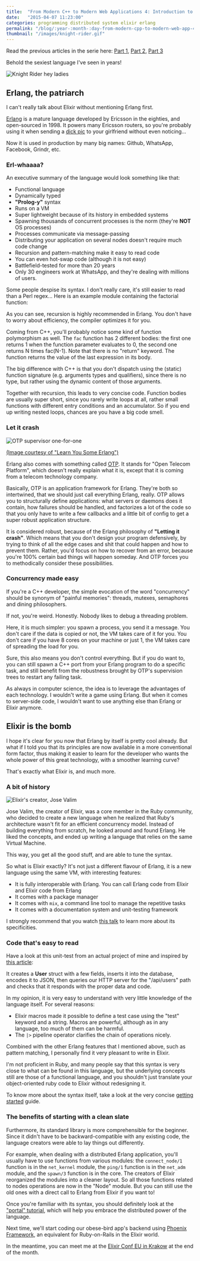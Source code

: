 ```yaml
---
title:  "From Modern C++ to Modern Web Applications 4: Introduction to Elixir"
date:   "2015-04-07 11:23:00"
categories: programming distributed system elixir erlang
permalink: "/blog/:year-:month-:day-from-modern-cpp-to-modern-web-app-4"
thumbnail: "/images/knight-rider.gif"
---
```


Read the previous articles in the serie here:
[Part 1](/blog/2015-02-03-from-modern-cpp-to-modern-web-app-1),
[Part 2](/blog/2015-02-24-from-modern-cpp-to-modern-web-app-2),
[Part 3](/blog/2015-03-03-from-modern-cpp-to-modern-web-app-3)

Behold the sexiest language I've seen in years!

![Knight Rider hey ladies](/images/knight-rider.gif)

## Erlang, the patriarch

I can't really talk about Elixir without mentioning Erlang first.

[Erlang][erlang] is a mature language developed by Ericsson in the eighties, and
open-sourced in 1998. It powers many Ericsson routers, so you're probably
using it when sending a [dick pic][john oliver] to your girlfriend without even noticing...

Now it is used in production by many big names: Github, WhatsApp, Facebook,
Grindr, etc.

### Erl-whaaaa?

An executive summary of the language would look something like that:

* Functional language
* Dynamically typed
* __"Prolog-y"__ syntax
* Runs on a VM
* Super lightweight because of its history in embedded systems
* Spawning thousands of concurrent processes is the norm (they're __NOT__ OS processes)
* Processes communicate via message-passing
* Distributing your application on several nodes doesn't require much code change
* Recursion and pattern-matching make it easy to read code
* You can even hot-swap code (although it is not easy)
* Battlefield-tested for more than 20 years
* Only 30 engineers work at WhatsApp, and they're dealing with millions of users.

Some people despise its syntax. I don't really care, it's still easier to read
than a Perl regex...
Here is an example module containing the factorial function:

<script src="https://gist.github.com/adanselm/829460980bf8c0bb8005.js"></script>

As you can see, recursion is highly recommended in Erlang. You don't have to
worry about efficiency, the compiler optimizes it for you.

Coming from C++, you'll probably notice some kind of function polymorphism
as well. The `fac` function has 2 different bodies: the first one returns 1
when the function parameter evaluates to 0, the second one returns N times fac(N-1).
Note that there is no "return" keyword. The function returns the value of the
last expression in its body.

The big difference with C++ is that you don't dispatch using the (static)
function signature (e.g. arguments types and qualifiers),
since there is no type, but rather using the dynamic content of those arguments.

Together with recursion, this leads to very concise code. Function bodies are
usually super short, since you rarely write loops at all, rather small functions
with different entry conditions and an accumulator. So if you end up writing
nested loops, chances are you have a big code smell.

### Let it crash

![OTP supervisor one-for-one](/images/erlang-restart-one-for-one.png)

[(Image courtesy of "Learn You Some Erlang")][learn you some supervisor]

Erlang also comes with something called [OTP][learn you some otp].
It stands for "Open Telecom Platform",
which doesn't really explain what it is, except that it is coming from a telecom
technology company.

Basically, OTP is an application framework for Erlang. They're both so
intertwined, that we should just call everything Erlang, really. OTP allows you
to structurally define applications: what servers or daemons does it contain,
how failures should be handled, and factorizes a lot of the
code so that you only have to write a few callbacks and a little bit of config
to get a super robust application structure.

It is considered robust, because of the Erlang philosophy of __"Letting it crash"__.
Which means that you don't design your program defensively, by trying to think
of all the edge cases and shit that could happen and how to prevent them.
Rather, you'd focus on how to recover from an error, because you're 100% certain
bad things will happen someday. And OTP forces you to methodically consider
these possibilities.

### Concurrency made easy

If you're a C++ developer, the simple evocation of the word "concurrency"
should be synonym of "painful memories": threads, mutexes, semaphores and
dining philosophers.

If not, you're weird. Honestly. Nobody likes to debug a threading problem.

Here, it is much simpler: you spawn a process, you send it a message. You don't
care if the data is copied or not, the VM takes care of it for you. You don't
care if you have 8 cores on your machine or just 1, the VM takes care of
spreading the load for you.

Sure, this also means you don't control everything. But if you do want to,
you can still spawn a C++ port from your Erlang program to do a specific task,
and still benefit from the robustness brought by OTP's supervision trees to
restart any failing task.

As always in computer science, the idea is to leverage the advantages of each
technology. I wouldn't write a game using Erlang. But when it comes to
server-side code, I wouldn't want to use anything else than Erlang or Elixir
anymore.

## Elixir is the bomb

I hope it's clear for you now that Erlang by itself is pretty cool already.
But what if I told you that its principles are now available in a more
conventional form factor, thus making it easier to learn for the developer
who wants the whole power of this great technology, with a smoother learning
curve?

That's exactly what Elixir is, and much more.

### A bit of history

![Elixir's creator, Jose Valim](/images/elixir-jose-valim.jpg)

Jose Valim, the creator of Elixir, was a core member in the Ruby community,
who decided to create a new language when he realized that Ruby's architecture
wasn't fit for an efficient concurrency model. Instead of building everything
from scratch, he looked around and found Erlang. He liked the concepts,
and ended up writing a language that relies on the same Virtual Machine.

This way, you get all the good stuff, and are able to tune the syntax.

So what is Elixir exactly? It's not just a different flavour of Erlang, it is
a new language using the same VM, with interesting features:

* It is fully interoperable with Erlang. You can call Erlang code from Elixir and
Elixir code from Erlang
* It comes with a package manager
* It comes with `mix`, a command line tool to manage the repetitive tasks
* It comes with a documentation system and unit-testing framework

I strongly recommend that you watch [this talk][erlang factory jose valim] to
learn more about its specificities.

### Code that's easy to read

Have a look at this unit-test from an actual project of mine and inspired by
[this article][json phoenix]:
<script src="https://gist.github.com/adanselm/3df936e68b5e01f91940.js"></script>

It creates a __User__ struct with a few fields, inserts it into the database,
encodes it to JSON, then queries our HTTP server for the "/api/users" path
and checks that it responds with the proper data and code.

In my opinion, it is very easy to understand with very little knowledge of
the language itself. For several reasons:

* Elixir macros made it possible to define a test case using the "test" keyword
and a string. Macros are powerful, although as in any language, too much of them can
be harmful.
* The `|>` pipeline operator clarifies the chain of operations nicely.

Combined with the other Erlang features that I mentioned above, such as
pattern matching, I personally find it very pleasant to write in Elixir.

I'm not proficient in Ruby, and many people say that this syntax is very close
to what can be found in this language, but the underlying concepts still are
those of a functional language, and you shouldn't just translate your
object-oriented ruby code to Elixir without redesigning it.

To know more about the syntax itself, take a look at the very concise
[getting started][elixir getting started] guide.

### The benefits of starting with a clean slate

Furthermore, its standard library is more comprehensible for the beginner.
Since it didn't have to be backward-compatible with any existing code, the
language creators were able to lay things out differently.

For example, when dealing with a distributed Erlang application, you'll usually have to
use functions from various modules: the `connect_node/1` function is in the
`net_kernel` module, the `ping/1` function is in the `net_adm` module,
and the `spawn/3` function is in the core. The creators of Elixir reorganized
the modules into a cleaner layout. So all those functions related to nodes
operations are now in the "Node" module. But you can still use the old ones
with a direct call to Erlang from Elixir if you want to!

Once you're familiar with its syntax, you should definitely look at the
["portal" tutorial][how i start elixir], which will help you embrace the
distributed power of the language.

Next time, we'll start coding our obese-bird app's backend using
[Phoenix Framework][phoenix], an equivalent for Ruby-on-Rails in the Elixir world.

In the meantime, you can meet me at the [Elixir Conf EU in Krakow][elixir conf eu]
at the end of the month.


[erlang]: http://www.erlang.org/
[john oliver]: https://www.youtube.com/watch?v=XEVlyP4_11M
[learn you some supervisor]: http://learnyousomeerlang.com/supervisors#supervisor-concepts
[learn you some otp]: http://learnyousomeerlang.com/what-is-otp
[erlang factory jose valim]: https://www.youtube.com/watch?v=Lqo9-pQuRKE
[json phoenix]: https://robots.thoughtbot.com/testing-a-phoenix-elixir-json-api
[elixir getting started]: http://elixir-lang.org/getting-started/introduction.html
[how i start elixir]: http://howistart.org/posts/elixir/1
[phoenix]: http://phoenixframework.org
[elixir conf eu]: http://elixirconf.eu/
